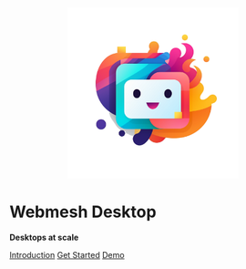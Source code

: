 <p align="center">
    <img width="300" src="./logo.png"  alt="Logo">
</p> 

# Webmesh Desktop 
**Desktops at scale**


[Introduction](/README.md)
[Get Started](/getting-started)
[Demo](/demo)
